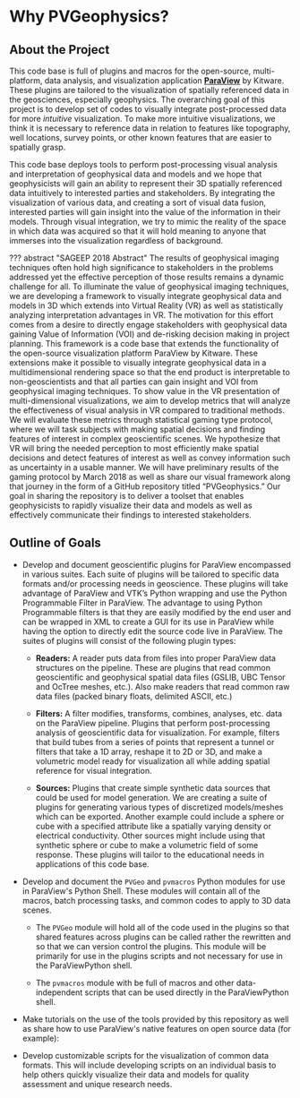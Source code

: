 # Why PVGeophysics?

## About the Project
This code base is full of plugins and macros for the open-source, multi-platform, data analysis, and visualization application [**ParaView**](https://www.paraview.org) by Kitware. These plugins are tailored to the visualization of spatially referenced data in the geosciences, especially geophysics. The overarching  goal of this project is to develop set of codes to visually integrate post-processed data for more *intuitive* visualization. To make more intuitive visualizations, we think it is necessary to reference data in relation to features like topography, well locations, survey points, or other known features that are easier to spatially grasp.

This code base deploys tools to perform post-processing visual analysis and interpretation of geophysical data and models and we hope that geophysicists will gain an ability to represent their 3D spatially referenced data intuitively to interested parties and stakeholders. By integrating the visualization of various data, and creating a sort of visual data fusion, interested parties will gain insight into the value of the information in their models. Through visual integration, we try to mimic the reality of the space in which data was acquired so that it will hold meaning to anyone that immerses into the visualization regardless of background.

??? abstract "SAGEEP 2018 Abstract"
    The results of geophysical imaging techniques often hold high significance to stakeholders in the problems addressed yet the effective perception of those results remains a dynamic challenge for all. To illuminate the value of geophysical imaging techniques, we are developing a framework to visually integrate geophysical data and models in 3D which extends into Virtual Reality (VR) as well as statistically analyzing interpretation advantages in VR. The motivation for this effort comes from a desire to directly engage stakeholders with geophysical data gaining Value of Information (VOI) and de-risking decision making in project planning. This framework is a code base that extends the functionality of the open-source visualization platform ParaView by Kitware. These extensions make it possible to visually integrate geophysical data in a multidimensional rendering space so that the end product is interpretable to non-geoscientists and that all parties can gain insight and VOI from geophysical imaging techniques. To show value in the VR presentation of multi-dimensional visualizations, we aim to develop metrics that will analyze the effectiveness of visual analysis in VR compared to traditional methods. We will evaluate these metrics through statistical gaming type protocol, where we will task subjects with making spatial decisions and finding features of interest in complex geoscientific scenes. We hypothesize that VR will bring the needed perception to most efficiently make spatial decisions and detect features of interest as well as convey information such as uncertainty in a usable manner. We will have preliminary results of the gaming protocol by March 2018 as well as share our visual framework along that journey in the form of a GitHub repository titled “PVGeophysics.” Our goal in sharing the repository is to deliver a toolset that enables geophysicists to rapidly visualize their data and models as well as effectively communicate their findings to interested stakeholders.


## Outline of Goals

* Develop and document geoscientific plugins for ParaView encompassed in various suites. Each suite of plugins will be tailored to specific data formats and/or processing needs in geoscience. These plugins will take advantage of ParaView and VTK’s Python wrapping and use the Python Programmable Filter in ParaView. The advantage to using Python Programmable filters is that they are easily modified by the end user and can be wrapped in XML to create a GUI for its use in ParaView while having the option to directly edit the source code live in ParaView. The suites of plugins will consist of the following plugin types:

    * **Readers:** A reader puts data from files into proper ParaView data structures on the pipeline. These are plugins that read common geoscientific and geophysical spatial data files (GSLIB, UBC Tensor and OcTree meshes, etc.). Also make readers that read common raw data files (packed binary floats, delimited ASCII, etc.)

    * **Filters:** A filter modifies, transforms, combines, analyses, etc. data on the ParaView pipeline. Plugins that perform post-processing analysis of geoscientific data for visualization. For example, filters that build tubes from a series of points that represent a tunnel or filters that take a 1D array, reshape it to 2D or 3D, and make a volumetric model ready for visualization all while adding spatial reference for visual integration.  

    * **Sources:** Plugins that create simple synthetic data sources that could be used for model generation. We are creating a suite of plugins for generating various types of discretized models/meshes which can be exported. Another example could include a sphere or cube with a specified attribute like a spatially varying density or electrical conductivity. Other sources might include using that synthetic sphere or cube to make a volumetric field of some response. These plugins will tailor to the educational needs in applications of this code base.

* Develop and document the `PVGeo` and `pvmacros` Python modules for use in ParaView's Python Shell. These modules will contain all of the macros, batch processing tasks, and common codes to apply to 3D data scenes.

    * The `PVGeo` module will hold all of the code used in the plugins so that shared features across plugins can be called rather the rewritten and so that we can version control the plugins. This module will be primarily for use in the plugins scripts and not necessary for use in the ParaViewPython shell.

    * The `pvmacros` module with be full of macros and other data-independent scripts that can be used directly in the ParaViewPython shell.

* Make tutorials on the use of the tools provided by this repository as well as share how to use ParaView's native features on open source data (for example):

* Develop customizable scripts for the visualization of common data formats. This will include developing scripts on an individual basis to help others quickly visualize their data and models for quality assessment and unique research needs.
